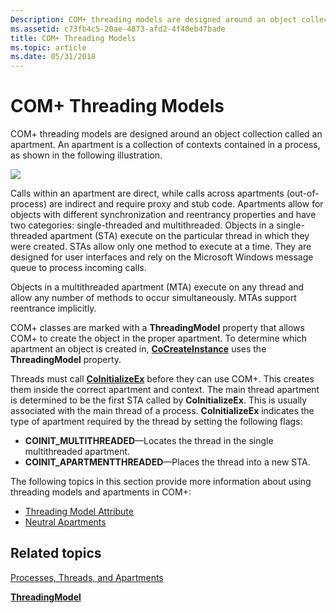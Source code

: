 ```yaml
---
Description: COM+ threading models are designed around an object collection called an apartment. An apartment is a collection of contexts contained in a process.
ms.assetid: c73fb4c5-20ae-4873-afd2-4f40eb47bade
title: COM+ Threading Models
ms.topic: article
ms.date: 05/31/2018
---
```


# COM+ Threading Models

COM+ threading models are designed around an object collection called an apartment. An apartment is a collection of contexts contained in a process, as shown in the following illustration.

![](images/6b86fe3b-262a-483a-a418-67d60f9a5d68.png)

Calls within an apartment are direct, while calls across apartments (out-of-process) are indirect and require proxy and stub code. Apartments allow for objects with different synchronization and reentrancy properties and have two categories: single-threaded and multithreaded. Objects in a single-threaded apartment (STA) execute on the particular thread in which they were created. STAs allow only one method to execute at a time. They are designed for user interfaces and rely on the Microsoft Windows message queue to process incoming calls.

Objects in a multithreaded apartment (MTA) execute on any thread and allow any number of methods to occur simultaneously. MTAs support reentrance implicitly.

COM+ classes are marked with a **ThreadingModel** property that allows COM+ to create the object in the proper apartment. To determine which apartment an object is created in, [**CoCreateInstance**](/windows/desktop/api/combaseapi/nf-combaseapi-cocreateinstance) uses the **ThreadingModel** property.

Threads must call [**CoInitializeEx**](/windows/desktop/api/combaseapi/nf-combaseapi-coinitializeex) before they can use COM+. This creates them inside the correct apartment and context. The main thread apartment is determined to be the first STA called by **CoInitializeEx**. This is usually associated with the main thread of a process. **CoInitializeEx** indicates the type of apartment required by the thread by setting the following flags:

-   **COINIT\_MULTITHREADED**—Locates the thread in the single multithreaded apartment.
-   **COINIT\_APARTMENTTHREADED**—Places the thread into a new STA.

The following topics in this section provide more information about using threading models and apartments in COM+:

-   [Threading Model Attribute](threading-model-attribute.md)
-   [Neutral Apartments](neutral-apartments.md)

## Related topics

<dl> <dt>

[Processes, Threads, and Apartments](/windows/desktop/com/processes--threads--and-apartments)
</dt> <dt>

[**ThreadingModel**](components.md)
</dt> </dl>

 

 
